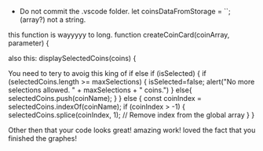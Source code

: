  - Do not commit the .vscode folder.
let coinsDataFromStorage = ``; (array?) not a string.

this function is wayyyyy to long.
function createCoinCard(coinArray, parameter) {

also this:
displaySelectedCoins(coins) {



You need to tery to avoig this king of if else
if (isSelected) {
        if (selectedCoins.length >= maxSelections) {
          isSelected=false;
          alert("No more selections allowed. " + maxSelections + " coins.")
        }
          else{
        selectedCoins.push(coinName);
          }
      } else {
        const coinIndex = selectedCoins.indexOf(coinName);
        if (coinIndex > -1) {
          selectedCoins.splice(coinIndex, 1); // Remove index from the global array
        }
      }

Other then that your code looks great! amazing work! loved the fact that you finished the graphes! 

